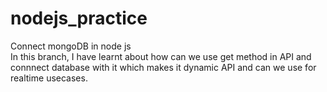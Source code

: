 # nodejs_practice
Connect mongoDB in node js<br>
In this branch, I have learnt about how can we use get method in API and connnect database with it which makes it dynamic API and can we use for realtime usecases.
